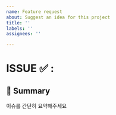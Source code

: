 ```yaml
---
name: Feature request
about: Suggest an idea for this project
title: ''
labels: ''
assignees: ''

---
```


# ISSUE ✅ :

## 📖 Summary
이슈를 간단히 요약해주세요


